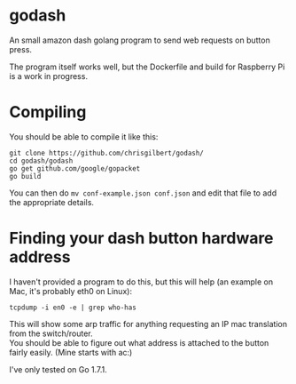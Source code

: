# godash
An small amazon dash golang program to send web requests on button press.


The program itself works well, but the Dockerfile and build for Raspberry Pi is a work in progress.

# Compiling

You should be able to compile it like this:

```
git clone https://github.com/chrisgilbert/godash/
cd godash/godash
go get github.com/google/gopacket
go build
```

You can then do `mv conf-example.json conf.json` and edit that file to add the appropriate details.

# Finding your dash button hardware address

I haven't provided a program to do this, but this will help (an example on Mac, it's probably eth0 on Linux):
```
tcpdump -i en0 -e | grep who-has
```
This will show some arp traffic for anything requesting an IP mac translation from the switch/router.  
You should be able to figure out what address is attached to the button fairly easily. (Mine starts with ac:)

I've only tested on Go 1.7.1.

